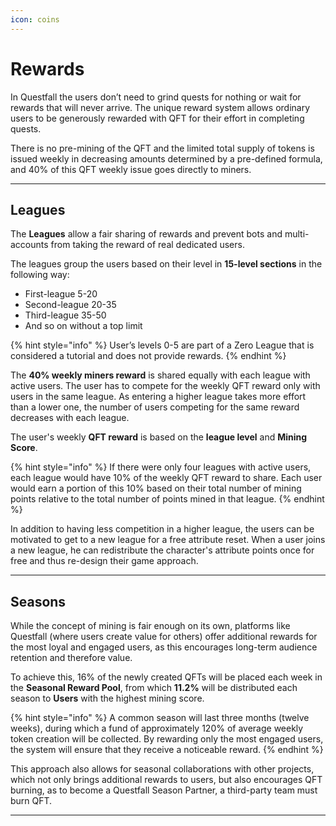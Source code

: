 ```yaml
---
icon: coins
---
```


# Rewards

In Questfall the users don’t need to grind quests for nothing or wait for rewards that will never arrive. The unique reward system allows ordinary users to be generously rewarded with QFT for their effort in completing quests.

There is no pre-mining of the QFT and the limited total supply of tokens is issued weekly in decreasing amounts determined by a pre-defined formula, and 40% of this QFT weekly issue goes directly to miners.

* * *

## Leagues

The **Leagues** allow a fair sharing of rewards and prevent bots and multi-accounts from taking the reward of real dedicated users. 

The leagues group the users based on their level in **15-level sections** in the following way:

* First-league  5-20
* Second-league 20-35
* Third-league 35-50
* And so on without a top limit

{% hint style="info" %}
User’s levels 0-5 are part of a  Zero League that is considered a tutorial and does not provide rewards.
{% endhint %}

The **40% weekly miners reward** is shared equally with each league with active users. The user has to compete for the weekly QFT reward only with users in the same league. As entering a higher league takes more effort than a lower one, the number of users competing for the same reward decreases with each league.

The user's weekly **QFT reward** is based on the **league level** and **Mining Score**.

{% hint style="info" %}
If there were only four leagues with active users, each league would have 10% of the weekly QFT reward to share. Each user would earn a portion of this 10% based on their total number of mining points relative to the total number of points mined in that league.
{% endhint %}

In addition to having less competition in a higher league, the users can be motivated to get to a new league for a free attribute reset. When a user joins a new league, he can redistribute the character's attribute points once for free and thus re-design their game approach. 

***

## Seasons

While the concept of mining is fair enough on its own, platforms like Questfall (where users create value for others) offer additional rewards for the most loyal and engaged users, as this encourages long-term audience retention and therefore value.

To achieve this, 16% of the newly created QFTs will be placed each week in the **Seasonal Reward Pool**, from which **11.2%** will be distributed each season to **Users** with the highest mining score. 

{% hint style="info" %}
A common season will last three months (twelve weeks), during which a fund of approximately 120% of average weekly token creation will be collected. By rewarding only the most engaged users, the system will ensure that they receive a noticeable reward.
{% endhint %}

This approach also allows for seasonal collaborations with other projects, which not only brings additional rewards to users, but also encourages QFT burning, as to become a Questfall Season Partner, a third-party team must burn QFT.

---
